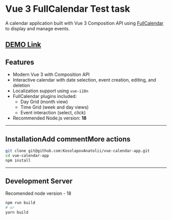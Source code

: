 # Vue 3 FullCalendar Test task

A calendar application built with Vue 3 Composition API using [FullCalendar](https://fullcalendar.io/) to display and manage events.

[DEMO Link](https://kosolapovanatolii.github.io/vue-calendar-app/)
---

## Features

- Modern Vue 3 with Composition API
- Interactive calendar with date selection, event creation, editing, and deletion
- Localization support using `vue-i18n`
- FullCalendar plugins included:
  - Day Grid (month view)
  - Time Grid (week and day views)
  - Event interaction (select, click)
- Recommended Node.js version: **18**

---

## InstallationAdd commentMore actions

```bash
git clone git@github.com:KosolapovAnatolii/vue-calendar-app.git
cd vue-calendar-app
npm install
```

---

## Development Server
Recomended node version - 18

```bash
npm run build
# or
yarn build
```
